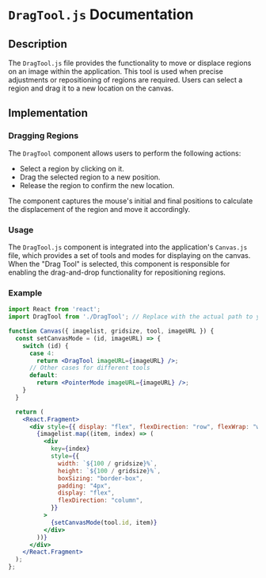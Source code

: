 # `DragTool.js` Documentation

## Description

The `DragTool.js` file provides the functionality to move or displace regions on an image within the application. This tool is used when precise adjustments or repositioning of regions are required. Users can select a region and drag it to a new location on the canvas.

## Implementation

### Dragging Regions

The `DragTool` component allows users to perform the following actions:

- Select a region by clicking on it.
- Drag the selected region to a new position.
- Release the region to confirm the new location.

The component captures the mouse's initial and final positions to calculate the displacement of the region and move it accordingly.

### Usage

The `DragTool.js` component is integrated into the application's `Canvas.js` file, which provides a set of tools and modes for displaying on the canvas. When the "Drag Tool" is selected, this component is responsible for enabling the drag-and-drop functionality for repositioning regions.

### Example

```jsx
import React from 'react';
import DragTool from './DragTool'; // Replace with the actual path to your DragTool.js file

function Canvas({ imagelist, gridsize, tool, imageURL }) {
  const setCanvasMode = (id, imageURL) => {
    switch (id) {
      case 4:
        return <DragTool imageURL={imageURL} />;
      // Other cases for different tools
      default:
        return <PointerMode imageURL={imageURL} />;
    }
  }

  return (
    <React.Fragment>
      <div style={{ display: "flex", flexDirection: "row", flexWrap: "wrap" }}>
        {imagelist.map((item, index) => (
          <div
            key={index}
            style={{
              width: `${100 / gridsize}%`,
              height: `${100 / gridsize}%`,
              boxSizing: "border-box",
              padding: "4px",
              display: "flex",
              flexDirection: "column",
            }}
          >
            {setCanvasMode(tool.id, item)}
          </div>
        ))}
      </div>
    </React.Fragment>
  );
};
